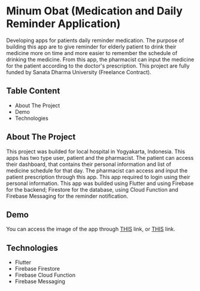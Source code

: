 # Minum Obat (Medication and Daily Reminder Application)
Developing apps for patients daily reminder medication. The purpose of building this app are to give reminder for elderly patient to drink their medicine more on time and more easier to remember the schedule of drinking the medicine. From this app, the pharmacist can input the medicine for the patient according to the doctor's prescription. This project are fully funded by Sanata Dharma University (Freelance Contract).

## Table Content
- About The Project
- Demo
- Technologies

## About The Project
This project was builded for local hospital in Yogyakarta, Indonesia. This apps has two type user, patient and the pharmacist. The patient can access their dashboard, that contains their personal information and list of medicine schedule for that day. The pharmacist can access and input the patient prescription through this app. This app required to login using their personal information. This app was builded using Flutter and using Firebase for the backend; Firestore for the database,  using Cloud Function and Firebase Messaging for the reminder notification.

## Demo
You can access the image of the app through [THIS](https://github.com/adrianuscharlie/flutter-Minum-Obat/tree/master/App%20Screenshoot) link, or [THIS](https://play.google.com/store/apps/details?id=com.farmasi_usd.minum_obat&pli=1) link.

## Technologies
- Flutter
- Firebase Firestore
- Firebase Cloud Function
- Firebase Messaging

